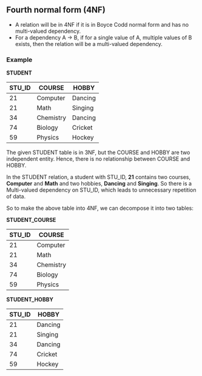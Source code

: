 ## Fourth normal form (4NF)

- A relation will be in 4NF if it is in Boyce Codd normal form and has no multi-valued dependency.
- For a dependency A → B, if for a single value of A, multiple values of B exists, then the relation will be a multi-valued dependency.

### Example

**STUDENT**

| STU_ID | COURSE    | HOBBY   |
| ------ | --------- | ------- |
| 21     | Computer  | Dancing |
| 21     | Math      | Singing |
| 34     | Chemistry | Dancing |
| 74     | Biology   | Cricket |
| 59     | Physics   | Hockey  |

The given STUDENT table is in 3NF, but the COURSE and HOBBY are two independent entity. Hence, there is no relationship between COURSE and HOBBY.

In the STUDENT relation, a student with STU_ID, **21** contains two courses, **Computer** and **Math** and two hobbies, **Dancing** and **Singing**. So there is a Multi-valued dependency on STU_ID, which leads to unnecessary repetition of data.

So to make the above table into 4NF, we can decompose it into two tables:

**STUDENT_COURSE**

| STU_ID | COURSE    |
| ------ | --------- |
| 21     | Computer  |
| 21     | Math      |
| 34     | Chemistry |
| 74     | Biology   |
| 59     | Physics   |

**STUDENT_HOBBY**

| STU_ID | HOBBY   |
| ------ | ------- |
| 21     | Dancing |
| 21     | Singing |
| 34     | Dancing |
| 74     | Cricket |
| 59     | Hockey  |
